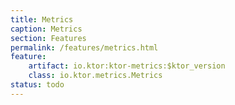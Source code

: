 ```yaml
---
title: Metrics
caption: Metrics
section: Features
permalink: /features/metrics.html
feature:
    artifact: io.ktor:ktor-metrics:$ktor_version
    class: io.ktor.metrics.Metrics
status: todo
---
```


